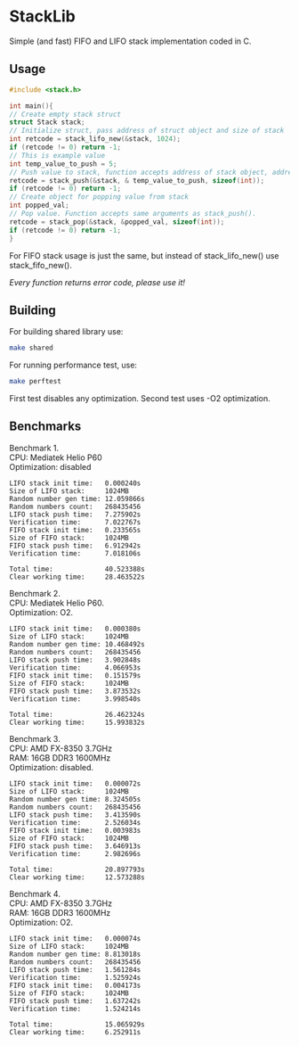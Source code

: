 # StackLib
Simple (and fast) FIFO and LIFO stack implementation coded in C.
## Usage
```c  
#include <stack.h>

int main(){  
// Create empty stack struct  
struct Stack stack;  
// Initialize struct, pass address of struct object and size of stack  
int retcode = stack_lifo_new(&stack, 1024);   
if (retcode != 0) return -1;
// This is example value  
int temp_value_to_push = 5;  
// Push value to stack, function accepts address of stack object, address of your object you want to push, and size of this object
retcode = stack_push(&stack, & temp_value_to_push, sizeof(int));  
if (retcode != 0) return -1;  
// Create object for popping value from stack
int popped_val;
// Pop value. Function accepts same arguments as stack_push(). 
retcode = stack_pop(&stack, &popped_val, sizeof(int));
if (retcode != 0) return -1;
}  
```
For FIFO stack usage is just the same, but instead of stack_lifo_new() use stack_fifo_new().

_Every function returns error code, please use it!_

## Building

For building shared library use:
```sh
make shared
```

For running performance test, use:
```sh
make perftest
```
First test disables any optimization. Second test uses -O2 optimization.

## Benchmarks
Benchmark 1.  
CPU: Mediatek Helio P60  
Optimization: disabled  
```
LIFO stack init time:   0.000240s
Size of LIFO stack:     1024MB
Random number gen time: 12.059866s
Random numbers count:   268435456
LIFO stack push time:   7.275902s
Verification time:      7.022767s
FIFO stack init time:   0.233565s
Size of FIFO stack:     1024MB
FIFO stack push time:   6.912942s
Verification time:      7.018106s

Total time:             40.523388s
Clear working time:     28.463522s
```

Benchmark 2.  
CPU: Mediatek Helio P60.  
Optimization: O2.  
```
LIFO stack init time:   0.000380s
Size of LIFO stack:     1024MB
Random number gen time: 10.468492s
Random numbers count:   268435456
LIFO stack push time:   3.902848s
Verification time:      4.066953s
FIFO stack init time:   0.151579s
Size of FIFO stack:     1024MB
FIFO stack push time:   3.873532s
Verification time:      3.998540s

Total time:             26.462324s
Clear working time:     15.993832s
```

Benchmark 3.  
CPU: AMD FX-8350 3.7GHz  
RAM: 16GB DDR3 1600MHz  
Optimization: disabled.   
```
LIFO stack init time:   0.000072s
Size of LIFO stack:     1024MB
Random number gen time: 8.324505s
Random numbers count:   268435456
LIFO stack push time:   3.413590s
Verification time:      2.526034s
FIFO stack init time:   0.003983s
Size of FIFO stack:     1024MB
FIFO stack push time:   3.646913s
Verification time:      2.982696s

Total time:             20.897793s
Clear working time:     12.573288s
```
Benchmark 4.  
CPU: AMD FX-8350 3.7GHz  
RAM: 16GB DDR3 1600MHz  
Optimization: O2.  
```
LIFO stack init time:   0.000074s
Size of LIFO stack:     1024MB
Random number gen time: 8.813018s
Random numbers count:   268435456
LIFO stack push time:   1.561284s
Verification time:      1.525924s
FIFO stack init time:   0.004173s
Size of FIFO stack:     1024MB
FIFO stack push time:   1.637242s
Verification time:      1.524214s

Total time:             15.065929s
Clear working time:     6.252911s
```

